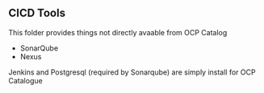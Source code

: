 ## CICD Tools

This folder provides things not directly avaable from OCP Catalog

   * SonarQube
   * Nexus
   
Jenkins and Postgresql (required by Sonarqube) are simply install for OCP Catalogue